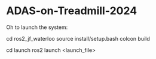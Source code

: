 # ADAS-on-Treadmill-2024


Oh to launch the system:

cd ros2_jf_waterloo
source install/setup.bash
colcon build

cd launch
ros2 launch <launch_file>


